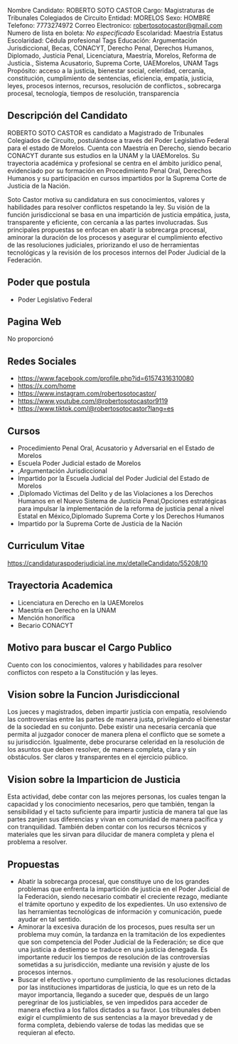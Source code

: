 Nombre Candidato: ROBERTO SOTO CASTOR
Cargo: Magistraturas de Tribunales Colegiados de Circuito
Entidad: MORELOS
Sexo: HOMBRE
Telefono: 7773274972
Correo Electronico: robertosotocastor@gmail.com
Numero de lista en boleta: *No especificado*
Escolaridad: Maestría
Estatus Escolaridad: Cédula profesional
Tags Educación: Argumentación Jurisdiccional, Becas, CONACYT, Derecho Penal, Derechos Humanos, Diplomado, Justicia Penal, Licenciatura, Maestría, Morelos, Reforma de Justicia., Sistema Acusatorio, Suprema Corte, UAEMorelos, UNAM
Tags Propósito: acceso a la justicia, bienestar social, celeridad, cercanía, constitución, cumplimiento de sentencias, eficiencia, empatía, justicia, leyes, procesos internos, recursos, resolución de conflictos., sobrecarga procesal, tecnología, tiempos de resolución, transparencia


## Descripción del Candidato 

ROBERTO SOTO CASTOR es candidato a Magistrado de Tribunales Colegiados de Circuito, postulándose a través del Poder Legislativo Federal para el estado de Morelos. Cuenta con Maestría en Derecho, siendo becario CONACYT durante sus estudios en la UNAM y la UAEMorelos. Su trayectoria académica y profesional se centra en el ámbito jurídico penal, evidenciado por su formación en Procedimiento Penal Oral, Derechos Humanos y su participación en cursos impartidos por la Suprema Corte de Justicia de la Nación.

Soto Castor motiva su candidatura en sus conocimientos, valores y habilidades para resolver conflictos respetando la ley. Su visión de la función jurisdiccional se basa en una impartición de justicia empática, justa, transparente y eficiente, con cercanía a las partes involucradas. Sus principales propuestas se enfocan en abatir la sobrecarga procesal, aminorar la duración de los procesos y asegurar el cumplimiento efectivo de las resoluciones judiciales, priorizando el uso de herramientas tecnológicas y la revisión de los procesos internos del Poder Judicial de la Federación.


## Poder que postula

- Poder Legislativo Federal


## Pagina Web

No proporcionó


## Redes Sociales

- https://www.facebook.com/profile.php?id=61574316310080
- https://x.com/home
- https://www.instagram.com/robertosotocastor/
- https://www.youtube.com/@robertosotocastor9119
- https://www.tiktok.com/@robertosotocastor?lang=es


## Cursos

- Procedimiento Penal Oral, Acusatorio y Adversarial en el Estado de Morelos
- Escuela Poder Judicial estado de Morelos
- ,Argumentación Jurisdiccional
- Impartido por la Escuela Judicial del Poder Judicial del Estado de Morelos
- ,Diplomado Víctimas del Delito y de las Violaciones a los Derechos Humanos en el Nuevo Sistema de Justicia Penal,Opciones estratégicas para impulsar la implementación de la reforma de justicia penal a nivel Estatal en México,Diplomado Suprema Corte y los Derechos Humanos
- Impartido por la Suprema Corte de Justicia de la Nación


## Curriculum Vitae

https://candidaturaspoderjudicial.ine.mx/detalleCandidato/55208/10


## Trayectoria Academica

- Licenciatura en Derecho en la UAEMorelos
- Maestría en Derecho en la UNAM
- Mención honorífica
- Becario CONACYT


## Motivo para buscar el Cargo Publico

Cuento con los conocimientos, valores y habilidades para resolver conflictos con respeto a la Constitución y las leyes.


## Vision sobre la Funcion Jurisdiccional

Los jueces y magistrados, deben impartir justicia con empatía, resolviendo las controversias entre las partes de manera justa, privilegiando el bienestar de la sociedad en su conjunto. Debe existir una necesaria cercanía que permita al juzgador conocer de manera plena el conflicto que se somete a su jurisdicción. Igualmente, debe procurarse celeridad en la resolución de los asuntos que deben resolver, de manera completa, clara y sin obstáculos. Ser claros y transparentes en el ejercicio público.


## Vision sobre la Imparticion de Justicia

Esta actividad, debe contar con las mejores personas, los cuales tengan la capacidad y los conocimiento necesarios, pero que también, tengan la sensibilidad y el tacto suficiente para impartir justicia de manera tal que las partes zanjen sus diferencias y vivan en comunidad de manera pacífica y con tranquilidad. También deben contar con los recursos técnicos y materiales que les sirvan para dilucidar de manera completa y plena el problema a resolver.


## Propuestas

- Abatir la sobrecarga procesal, que constituye uno de los grandes problemas que enfrenta la impartición de justicia en el Poder Judicial de la Federación, siendo necesario combatir el creciente rezago, mediante el trámite oportuno y expedito de los expedientes. Un uso extensivo de las herramientas tecnológicas de información y comunicación, puede ayudar en tal sentido.
- Aminorar la excesiva duración de los procesos, pues resulta ser un problema muy común, la tardanza en la tramitación de los expedientes que son competencia del Poder Judicial de la Federación; se dice que una justicia a destiempo se traduce en una justicia denegada. Es importante reducir los tiempos de resolución de las controversias sometidas a su jurisdicción, mediante una revisión y ajuste de los procesos internos.
- Buscar el efectivo y oportuno cumplimiento de las resoluciones dictadas por las instituciones impartidoras de justicia, lo que es un reto de la mayor importancia, llegando a suceder que, después de un largo peregrinar de los justiciables, se ven impedidos para acceder de manera efectiva a los fallos dictados a su favor. Los tribunales deben exigir el cumplimiento de sus sentencias a la mayor brevedad y de forma completa, debiendo valerse de todas las medidas que se requieran al efecto.

